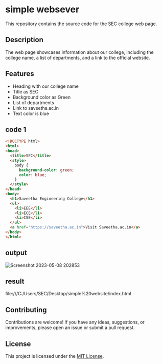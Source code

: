 
# simple websever

This repository contains the source code for the SEC college web page.

## Description

The web page showcases information about our college, including the college name, a list of departments, and a link to the official website.

## Features

- Heading with our college name
- Title as SEC
- Background color as Green
- List of departments
- Link to saveetha.ac.in
- Text color is blue

## code 1
```html
<!DOCTYPE html>
<html>
<head>
  <title>SEC</title>
  <style>
    body {
      background-color: green;
      color: blue;
    }
  </style>
</head>
<body>
  <h1>Saveetha Engineering College</h1>
  <ul>
    <li>EEE</li>
    <li>ECE</li>
    <li>CSE</li>
  </ul>
  <a href="https://saveetha.ac.in">Visit Saveetha.ac.in</a>
</body>
</html>
```
## output


![Screenshot 2023-05-08 202853](https://user-images.githubusercontent.com/128461833/236858645-7344d09b-92eb-47b3-9bf6-0d8eb852916d.png)

## result

file:///C:/Users/SEC/Desktop/simple%20website/index.html



## Contributing

Contributions are welcome! If you have any ideas, suggestions, or improvements, please open an issue or submit a pull request.

## License

This project is licensed under the [MIT License](LICENSE).
